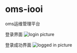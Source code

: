 # oms-iooi
oms运维管理平台

登录界面
![login picture](http://img.blog.csdn.net/20171022115517001?watermark/2/text/aHR0cDovL2Jsb2cuY3Nkbi5uZXQvTG9ja2V5MjM=/font/5a6L5L2T/fontsize/400/fill/I0JBQkFCMA==/dissolve/70/gravity/SouthEast)

登录成功界面
![logged in picture](https://github.com/LockeyCheng/oms-iooi/blob/master/static/img/iooi-logined.PNG)
